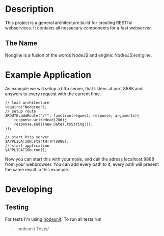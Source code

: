 # Description
This project is a general architecture build for creating RESTful webservices. It contains all nessecary components for a fast webserver.

## The Name
Nodgine is a fusion of the words NodeJS and engine: Nod(eJS)(en)gine.

# Example Application
As example we will setup a http server, that listens at port 8888 and answers to every request with the current time.

	// load architecture
	require("Nodgine");
	// setup route
	$ROUTE.addRoute("/*", function(request, response, arguments){
		response.writeHead(200);
		response.end((new Date).toString());
	});
	
	// start http server
	$APPLICATION.startHTTP(8888);
	// start application
	$APPLICATION.run();

Now you can start this with your node, and call the adress localhost:8888 from your webbrowser. You can add every path to it, every path will present the same result in this example.

# Developing

## Testing
For tests I'm using [nodeunit](https://github.com/caolan/nodeunit). To run all tests run
> nodeunit Tests/
